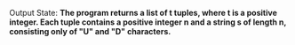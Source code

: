 Output State: **The program returns a list of t tuples, where t is a positive integer. Each tuple contains a positive integer n and a string s of length n, consisting only of "U" and "D" characters.**